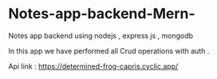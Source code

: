 # Notes-app-backend-Mern-


Notes app backend using nodejs , express js , mongodb

In this app we have performed all Crud operations with auth .

Api link : https://determined-frog-capris.cyclic.app/
